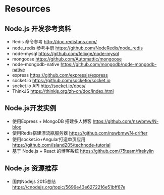# Resources

## Node.js 开发参考资料
  * Redis 命令参考 http://doc.redisfans.com/
  * node_redis 参考手册 https://github.com/NodeRedis/node_redis
  * node-mysql https://github.com/felixge/node-mysql
  * mongoose https://github.com/Automattic/mongoose
  * node-mongodb-native https://github.com/mongodb/node-mongodb-native
  * express https://github.com/expressjs/express
  * socket.io https://github.com/socketio/socket.io
  * socket.io API http://socket.io/docs/
  * ThinkJS https://thinkjs.org/zh-cn/doc/index.html

## Node.js开发实例
  * 使用Express + MongoDB 搭建多人博客 https://github.com/nswbmw/N-blog
  * 使用Redis搭建漂流瓶服务器 https://github.com/nswbmw/N-drifter
  * 使用socket.io+Angular打造单页应用 https://github.com/island205/technode-tutorial
  * 基于 Node.js + React 的博客系统 https://github.com/75team/firekylin


## Node.js 资源推荐
  * 国内Nodejs 2015总结 https://cnodejs.org/topic/5696e43e6272216e51bff67e
